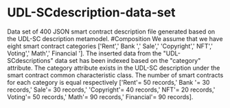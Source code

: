 # UDL-SCdescription-data-set
Data set of 400 JSON smart contract description file generated based on the UDL-SC description metamodel. 
#Composition 
We assume that we have eight smart contract categories ['Rent',' Bank ',' Sale',' 'Copyright',' NFT',' Voting',' Math',' Financial ']. 
The inserted data from the "UDL-SCdescriptions" data set has been indexed based on the "category" attribute. 
The category attribute exists in the UDL-SC description under the smart contract common characteristic class. The number of smart contracts 
for each category is equal respectively ['Rent'= 50 records,' Bank '= 30 records,' Sale'= 30 records,' 'Copyright'= 40 records,' NFT'= 20 records,' Voting'= 50 records,' Math'= 90 records,' Financial'= 90 records]. 
